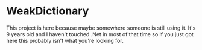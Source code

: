 # WeakDictionary
This project is here because maybe somewhere someone is still using it. It's 9 years old and I haven't touched .Net in most of that time so if you just got here this probably isn't what you're looking for.
